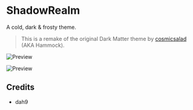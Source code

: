 # ShadowRealm

A cold, dark & frosty theme.
> This is a remake of the original Dark Matter theme by [cosmicsalad](http://github.com/cosmicsalad/) (AKA Hammock).

![Preview](https://dah9ru.github.io/ShadowRealm/Screenshots/ShadowRealm_1.png)

![Preview](https://dah9ru.github.io/ShadowRealm/Screenshots/ShadowRealm_2.png)

## Credits
* dah9
